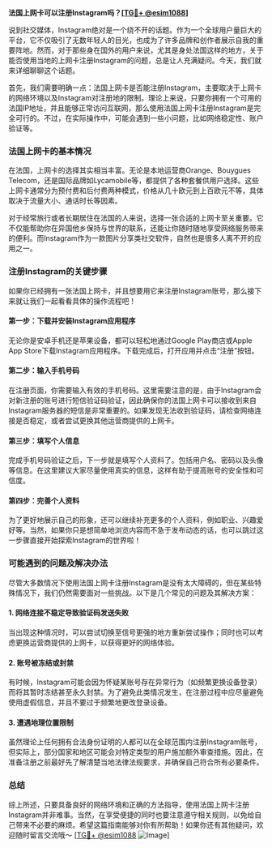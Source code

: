 **法国上网卡可以注册Instagram吗？[[TG💪+ @esim1088](https://t.me/s/esim1088)]**

说到社交媒体，Instagram绝对是一个绕不开的话题。作为一个全球用户量巨大的平台，它不仅吸引了无数年轻人的目光，也成为了许多品牌和创作者展示自我的重要阵地。然而，对于那些身在国外的用户来说，尤其是身处法国这样的地方，关于能否使用当地的上网卡注册Instagram的问题，总是让人充满疑问。今天，我们就来详细聊聊这个话题。

首先，我们需要明确一点：法国上网卡是否能注册Instagram，主要取决于上网卡的网络环境以及Instagram对注册地的限制。理论上来说，只要你拥有一个可用的法国IP地址，并且能够正常访问互联网，那么使用法国上网卡注册Instagram是完全可行的。不过，在实际操作中，可能会遇到一些小问题，比如网络稳定性、账户验证等。

### 法国上网卡的基本情况

在法国，上网卡的选择其实相当丰富。无论是本地运营商Orange、Bouygues Telecom，还是国际品牌如Lycamobile等，都提供了各种套餐供用户选择。这些上网卡通常分为预付费和后付费两种模式，价格从几十欧元到上百欧元不等，具体取决于流量大小、通话时长等因素。

对于经常旅行或者长期居住在法国的人来说，选择一张合适的上网卡至关重要。它不仅能帮助你在异国他乡保持与世界的联系，还能让你随时随地享受网络服务带来的便利。而Instagram作为一款图片分享类社交软件，自然也是很多人离不开的应用之一。

### 注册Instagram的关键步骤

如果你已经拥有一张法国上网卡，并且想要用它来注册Instagram账号，那么接下来就让我们一起看看具体的操作流程吧！

#### 第一步：下载并安装Instagram应用程序

无论你是安卓手机还是苹果设备，都可以轻松地通过Google Play商店或Apple App Store下载Instagram应用程序。下载完成后，打开应用并点击“注册”按钮。

#### 第二步：输入手机号码

在注册页面，你需要输入有效的手机号码。这里需要注意的是，由于Instagram会对新注册的账号进行短信验证码验证，因此确保你的法国上网卡可以接收到来自Instagram服务器的短信是非常重要的。如果发现无法收到验证码，请检查网络连接是否稳定，或者尝试更换其他运营商提供的上网卡。

#### 第三步：填写个人信息

完成手机号码验证之后，下一步就是填写个人资料了。包括用户名、密码以及头像等信息。在这里建议大家尽量使用真实的信息，这样有助于提高账号的安全性和可信度。

#### 第四步：完善个人资料

为了更好地展示自己的形象，还可以继续补充更多的个人资料，例如职业、兴趣爱好等。当然，如果你只是想简单地浏览内容而不急于发布动态的话，也可以跳过这一步骤直接开始探索Instagram的世界啦！

### 可能遇到的问题及解决办法

尽管大多数情况下使用法国上网卡注册Instagram是没有太大障碍的，但在某些特殊情况下，我们仍然需要面对一些挑战。以下是几个常见的问题及其解决方案：

#### 1. 网络连接不稳定导致验证码发送失败

当出现这种情况时，可以尝试切换至信号更强的地方重新尝试操作；同时也可以考虑更换运营商提供的上网卡，以获得更好的网络体验。

#### 2. 账号被冻结或封禁

有时候，Instagram可能会因为怀疑某账号存在异常行为（如频繁更换设备登录）而将其暂时冻结甚至永久封禁。为了避免此类情况发生，在注册过程中应尽量避免使用虚假信息，并且不要过于频繁地更改登录设备。

#### 3. 遭遇地理位置限制

虽然理论上任何拥有合法身份证明的人都可以在全球范围内注册Instagram账号，但实际上，部分国家和地区可能会对特定类型的用户施加额外审查措施。因此，在准备注册之前最好先了解清楚当地法律法规要求，并确保自己符合所有必要条件。

### 总结

综上所述，只要具备良好的网络环境和正确的方法指导，使用法国上网卡注册Instagram并非难事。当然，在享受便捷的同时也要注意遵守相关规则，以免给自己带来不必要的麻烦。希望这篇指南能够对你有所帮助！如果你还有其他疑问，欢迎随时留言交流哦～ [[TG💪+ @esim1088](https://t.me/s/esim1088) ![Image](https://i.postimg.cc/4NQfJmqS/Snipaste-2025-05-13-00-14-12.png)]